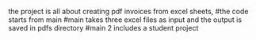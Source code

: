 the project is all about creating pdf invoices from excel sheets,
#the code starts from main 
#main takes three excel files as input and the output is saved in pdfs directory
#main 2 includes a student project 
